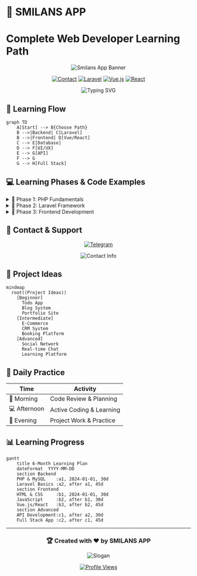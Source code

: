 # 🚀 SMILANS APP
# Complete Web Developer Learning Path

<div align="center">

![Smilans App Banner](https://readme-typing-svg.herokuapp.com?font=Fira+Code&weight=800&size=50&pause=1000&color=FF2D20&center=true&vCenter=true&width=600&lines=SMILANS+APP;Web+Developer+Path)

[![Contact](https://img.shields.io/badge/Telegram-@XsSmilanSsX-blue?style=for-the-badge&logo=telegram)](https://t.me/XsSmilanSsX)
[![Laravel](https://img.shields.io/badge/Laravel-FF2D20?style=for-the-badge&logo=laravel&logoColor=white)](#)
[![Vue.js](https://img.shields.io/badge/Vue.js-35495E?style=for-the-badge&logo=vue.js&logoColor=4FC08D)](#)
[![React](https://img.shields.io/badge/React-20232A?style=for-the-badge&logo=react&logoColor=61DAFB)](#)

<p align="center">
  <img src="https://readme-typing-svg.herokuapp.com?font=Roboto&weight=600&size=30&pause=1000&color=FF2D20&center=true&vCenter=true&random=false&width=600&lines=Full+Stack+Web+Development;From+Zero+to+Hero;With+Modern+Technologies" alt="Typing SVG" />
</p>

</div>

## 🎯 Learning Flow

```mermaid
graph TD
    A[Start] --> B{Choose Path}
    B -->|Backend| C[Laravel]
    B -->|Frontend| D[Vue/React]
    C --> E[Database]
    D --> F[UI/UX]
    E --> G[API]
    F --> G
    G --> H[Full Stack]
```

## 💻 Learning Phases & Code Examples

<details>
<summary>📘 Phase 1: PHP Fundamentals</summary>

### 1. Basic PHP Syntax
```php
// Variables & Data Types
$name = "Smilans";
$age = 25;
$skills = ["PHP", "MySQL", "Laravel"];

// Functions
function calculateExperience($yearsOfCoding) {
    return $yearsOfCoding * 2;
}

// Arrays & Loops
foreach ($skills as $skill) {
    echo "I know $skill\n";
}

// Object Oriented Programming
class Developer {
    private $name;
    private $skills;

    public function __construct($name, $skills) {
        $this->name = $name;
        $this->skills = $skills;
    }

    public function introduce() {
        return "Hi, I'm {$this->name}";
    }
}
```

### 2. MySQL Basics
```sql
-- Create a table
CREATE TABLE users (
    id INT PRIMARY KEY AUTO_INCREMENT,
    name VARCHAR(255),
    email VARCHAR(255) UNIQUE,
    created_at TIMESTAMP
);

-- Insert data
INSERT INTO users (name, email) 
VALUES ('Smilans', 'contact@smilans.com');

-- Join example
SELECT users.name, posts.title 
FROM users 
JOIN posts ON users.id = posts.user_id;
```
</details>

<details>
<summary>📗 Phase 2: Laravel Framework</summary>

### 1. Routes & Controllers
```php
// routes/web.php
Route::get('/posts', [PostController::class, 'index']);
Route::post('/posts', [PostController::class, 'store']);

// PostController.php
class PostController extends Controller {
    public function index() {
        $posts = Post::latest()->paginate(10);
        return view('posts.index', compact('posts'));
    }

    public function store(Request $request) {
        $validated = $request->validate([
            'title' => 'required|max:255',
            'content' => 'required'
        ]);

        Post::create($validated);
        return redirect()->route('posts.index');
    }
}
```

### 2. Blade Templates
```php
<!-- layouts/app.blade.php -->
<!DOCTYPE html>
<html>
<head>
    <title>@yield('title') - Smilans App</title>
</head>
<body>
    @include('partials.nav')
    
    <div class="container">
        @yield('content')
    </div>

    @stack('scripts')
</body>
</html>

<!-- posts/show.blade.php -->
@extends('layouts.app')

@section('content')
    <div class="post">
        <h1>{{ $post->title }}</h1>
        <p>{{ $post->content }}</p>
        
        @foreach($post->comments as $comment)
            <div class="comment">
                {{ $comment->body }}
            </div>
        @endforeach
    </div>
@endsection
```

### 3. Eloquent Models & Relationships
```php
class User extends Model {
    public function posts() {
        return $this->hasMany(Post::class);
    }

    public function profile() {
        return $this->hasOne(Profile::class);
    }
}

class Post extends Model {
    protected $fillable = ['title', 'content'];

    public function user() {
        return $this->belongsTo(User::class);
    }

    public function tags() {
        return $this->belongsToMany(Tag::class);
    }
}
```
</details>

<details>
<summary>📕 Phase 3: Frontend Development</summary>

### 1. Vue.js Components
```vue
<!-- PostList.vue -->
<template>
  <div class="posts">
    <div v-for="post in posts" :key="post.id" class="post-card">
      <h2>{{ post.title }}</h2>
      <p>{{ post.excerpt }}</p>
      <button @click="readMore(post.id)">Read More</button>
    </div>
  </div>
</template>

<script>
export default {
  data() {
    return {
      posts: []
    }
  },
  async created() {
    this.posts = await this.fetchPosts()
  },
  methods: {
    async fetchPosts() {
      const response = await axios.get('/api/posts')
      return response.data
    },
    readMore(id) {
      this.$router.push(`/posts/${id}`)
    }
  }
}
</script>
```

### 2. React Components
```jsx
// PostList.jsx
import React, { useState, useEffect } from 'react';
import axios from 'axios';

const PostList = () => {
  const [posts, setPosts] = useState([]);
  const [loading, setLoading] = useState(true);

  useEffect(() => {
    fetchPosts();
  }, []);

  const fetchPosts = async () => {
    try {
      const response = await axios.get('/api/posts');
      setPosts(response.data);
    } catch (error) {
      console.error('Error fetching posts:', error);
    } finally {
      setLoading(false);
    }
  };

  if (loading) return <div>Loading...</div>;

  return (
    <div className="grid grid-cols-3 gap-4">
      {posts.map(post => (
        <div key={post.id} className="card">
          <h2>{post.title}</h2>
          <p>{post.excerpt}</p>
          <button onClick={() => navigate(`/posts/${post.id}`)}>
            Read More
          </button>
        </div>
      ))}
    </div>
  );
};
```
</details>

## 📱 Contact & Support

<div align="center">

[![Telegram](https://img.shields.io/badge/Telegram-XsSmilanSsX-blue?style=for-the-badge&logo=telegram)](https://t.me/XsSmilanSsX)

<img src="https://readme-typing-svg.herokuapp.com?font=Fira+Code&size=24&pause=1000&color=00FF00&center=true&vCenter=true&random=false&width=500&lines=Need+Help?;Have+Questions?;Contact+us+on+Telegram!" alt="Contact Info" />

</div>

## 🌟 Project Ideas

```mermaid
mindmap
  root((Project Ideas))
    [Beginner]
      Todo App
      Blog System
      Portfolio Site
    [Intermediate]
      E-Commerce
      CRM System
      Booking Platform
    [Advanced]
      Social Network
      Real-time Chat
      Learning Platform
```

## 💪 Daily Practice

<div align="center">

| Time | Activity |
|------|----------|
| 🌅 Morning | Code Review & Planning |
| 💻 Afternoon | Active Coding & Learning |
| 🌙 Evening | Project Work & Practice |

</div>

## 📊 Learning Progress

```mermaid
gantt
    title 6-Month Learning Plan
    dateFormat  YYYY-MM-DD
    section Backend
    PHP & MySQL    :a1, 2024-01-01, 30d
    Laravel Basics :a2, after a1, 45d
    section Frontend
    HTML & CSS     :b1, 2024-01-01, 30d
    JavaScript     :b2, after b1, 30d
    Vue.js/React   :b3, after b2, 45d
    section Advanced
    API Development:c1, after a2, 30d
    Full Stack App :c2, after c1, 45d
```

---

<div align="center">

### 🏆 Created with ❤️ by SMILANS APP

<img src="https://readme-typing-svg.herokuapp.com?font=Fira+Code&size=12&pause=1000&color=FF2D20&center=true&vCenter=true&random=false&width=500&lines=Building+the+future+of+web+development;One+line+of+code+at+a+time" alt="Slogan" />

[![Profile Views](https://komarev.com/ghpvc/?username=smilans-app&color=red&style=flat)](#)

</div>
